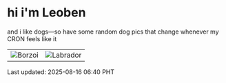 # hi i'm Leoben

and i like dogs—so have some random dog pics that change whenever my CRON feels like it

|  |  |
|--------|----------|
| ![Borzoi](https://random-dog-vercel.vercel.app/api/random-borzoi?v=1755297629) | ![Labrador](https://random-dog-vercel.vercel.app/api/random-labrador?v=1755297629) |

Last updated: 2025-08-16 06:40 PHT
